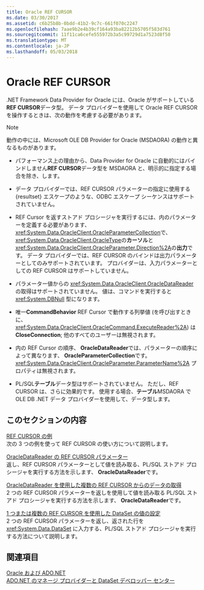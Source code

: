 ```yaml
---
title: Oracle REF CURSOR
ms.date: 03/30/2017
ms.assetid: c6b25b8b-0bdd-41b2-9c7c-661f070c2247
ms.openlocfilehash: 7aae9b2e4b39cf164a93ba82212b5705f583d761
ms.sourcegitcommit: 11f11ca6cefe555972b3a5c99729d1a7523d8f50
ms.translationtype: MT
ms.contentlocale: ja-JP
ms.lasthandoff: 05/03/2018
---
```

# <a name="oracle-ref-cursors"></a>Oracle REF CURSOR
.NET Framework Data Provider for Oracle には、Oracle がサポートしている**REF CURSOR**データ型。 データ プロバイダーを使用して Oracle REF CURSOR を操作するときは、次の動作を考慮する必要があります。  
  
> [!NOTE]
>  動作の中には、Microsoft OLE DB Provider for Oracle (MSDAORA) の動作と異なるものがあります。  
  
-   パフォーマンス上の理由から、Data Provider for Oracle に自動的にはバインドしません**REF CURSOR**データ型を MSDAORA と、明示的に指定する場合を除き、します。  
  
-   データ プロバイダーでは、REF CURSOR パラメーターの指定に使用する {resultset} エスケープのような、ODBC エスケープ シーケンスはサポートされていません。  
  
-   REF Cursor を返すストアド プロシージャを実行するには、内のパラメーターを定義する必要があります、<xref:System.Data.OracleClient.OracleParameterCollection>で、<xref:System.Data.OracleClient.OracleType>の**カーソル**と<xref:System.Data.OracleClient.OracleParameter.Direction%2A>の**出力**です。 データ プロバイダーでは、REF CURSOR のバインドは出力パラメーターとしてのみサポートされています。 プロバイダーは、入力パラメーターとしての REF CURSOR はサポートしていません。  
  
-   パラメーター値からの <xref:System.Data.OracleClient.OracleDataReader> の取得はサポートされていません。 値は、コマンドを実行すると <xref:System.DBNull> 型になります。  
  
-   唯一**CommandBehavior** REF Cursor で動作する列挙値 (を呼び出すときに、 <xref:System.Data.OracleClient.OracleCommand.ExecuteReader%2A>) は**CloseConnection**; 他のすべてのユーザーは無視されます。  
  
-   内の REF Cursor の順序、 **OracleDataReader**では、パラメーターの順序によって異なります、 **OracleParameterCollection**です。 <xref:System.Data.OracleClient.OracleParameter.ParameterName%2A> プロパティは無視されます。  
  
-   PL/SQL**テーブル**データ型はサポートされていません。 ただし、REF CURSOR は、さらに効果的です。 使用する場合、**テーブル**MSDAORA で OLE DB .NET データ プロバイダーを使用して、データ型します。  
  
## <a name="in-this-section"></a>このセクションの内容  
 [REF CURSOR の例](../../../../docs/framework/data/adonet/ref-cursor-examples.md)  
 次の 3 つの例を使って REF CURSOR の使い方について説明します。  
  
 [OracleDataReader の REF CURSOR パラメーター](../../../../docs/framework/data/adonet/ref-cursor-parameters-in-an-oracledatareader.md)  
 返し、REF CURSOR パラメーターとして値を読み取る、PL/SQL ストアド プロシージャを実行する方法を示します、 **OracleDataReader**です。  
  
 [OracleDataReader を使用した複数の REF CURSOR からのデータの取得](../../../../docs/framework/data/adonet/retrieving-data-from-multiple-ref-cursors.md)  
 2 つの REF CURSOR パラメーターを返しを使用して値を読み取る PL/SQL ストアド プロシージャを実行する方法を示します、 **OracleDataReader**です。  
  
 [1 つまたは複数の REF CURSOR を使用した DataSet の値の設定](../../../../docs/framework/data/adonet/filling-a-dataset-using-one-or-more-ref-cursors.md)  
 2 つの REF CURSOR パラメーターを返し、返された行を <xref:System.Data.DataSet> に入力する、PL/SQL ストアド プロシージャを実行する方法について説明します。  
  
## <a name="see-also"></a>関連項目  
 [Oracle および ADO.NET](../../../../docs/framework/data/adonet/oracle-and-adonet.md)  
 [ADO.NET のマネージ プロバイダーと DataSet デベロッパー センター](http://go.microsoft.com/fwlink/?LinkId=217917)
